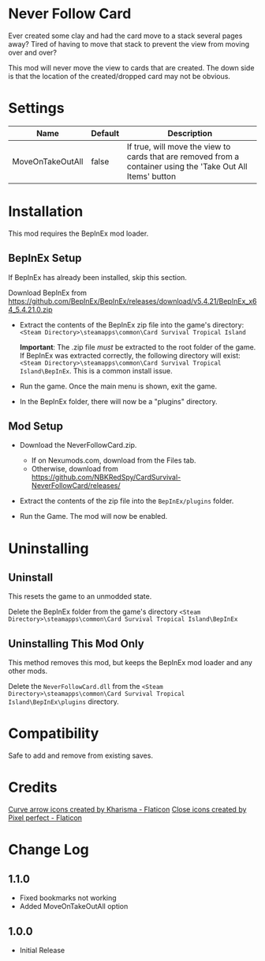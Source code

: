 # Never Follow Card
Ever created some clay and had the card move to a stack several pages away?  Tired of having to move that stack to prevent the view from moving over and over?

This mod will never move the view to cards that are created.  The down side is that the location of the created/dropped card may not be obvious.

# Settings
|Name|Default|Description|
|--|--|--|
|MoveOnTakeOutAll|false|If true, will move the view to cards that are removed from a container using the 'Take Out All Items' button|


# Installation 
This mod requires the BepInEx mod loader.

## BepInEx Setup
If BepInEx has already been installed, skip this section.

Download BepInEx from https://github.com/BepInEx/BepInEx/releases/download/v5.4.21/BepInEx_x64_5.4.21.0.zip

* Extract the contents of the BepInEx zip file into the game's directory:
```<Steam Directory>\steamapps\common\Card Survival Tropical Island```

    __Important__:  The .zip file *must* be extracted to the root folder of the game.  If BepInEx was extracted correctly, the following directory will exist: ```<Steam Directory>\steamapps\common\Card Survival Tropical Island\BepInEx```.  This is a common install issue.

* Run the game.  Once the main menu is shown, exit the game.
    
* In the BepInEx folder, there will now be a "plugins" directory.

## Mod Setup
* Download the NeverFollowCard.zip.  
    * If on Nexumods.com, download from the Files tab.
    * Otherwise, download from https://github.com/NBKRedSpy/CardSurvival-NeverFollowCard/releases/

* Extract the contents of the zip file into the ```BepInEx/plugins``` folder.

* Run the Game.  The mod will now be enabled.

# Uninstalling

## Uninstall
This resets the game to an unmodded state.

Delete the BepInEx folder from the game's directory
```<Steam Directory>\steamapps\common\Card Survival Tropical Island\BepInEx```

## Uninstalling This Mod Only

This method removes this mod, but keeps the BepInEx mod loader and any other mods.

Delete the ```NeverFollowCard.dll``` from the ```<Steam Directory>\steamapps\common\Card Survival Tropical Island\BepInEx\plugins``` directory.

# Compatibility
Safe to add and remove from existing saves.

# Credits

<a href="https://www.flaticon.com/free-icons/curve-arrow" title="curve arrow icons">Curve arrow icons created by Kharisma - Flaticon</a>
<a href="https://www.flaticon.com/free-icons/close" title="close icons">Close icons created by Pixel perfect - Flaticon</a>

# Change Log 

## 1.1.0
* Fixed bookmarks not working
* Added MoveOnTakeOutAll option

## 1.0.0  
* Initial Release


